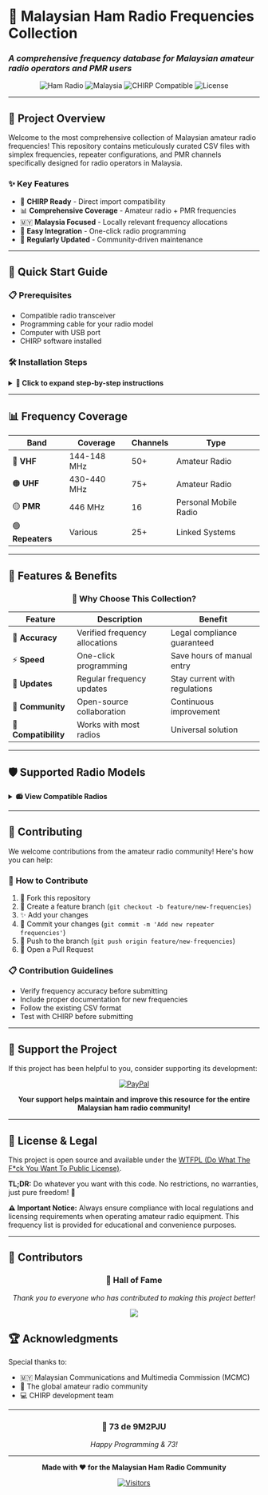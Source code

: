 # 📡 Malaysian Ham Radio Frequencies Collection
### *A comprehensive frequency database for Malaysian amateur radio operators and PMR users*

<div align="center">

![Ham Radio](https://img.shields.io/badge/Ham%20Radio-9M2PJU-red?style=for-the-badge&logo=radio&logoColor=white)
![Malaysia](https://img.shields.io/badge/Malaysia-🇲🇾-blue?style=for-the-badge)
![CHIRP Compatible](https://img.shields.io/badge/CHIRP-Compatible-green?style=for-the-badge&logo=github&logoColor=white)
![License](https://img.shields.io/badge/License-WTFPL-brightgreen?style=for-the-badge)

</div>

---

## 🎯 **Project Overview**

Welcome to the most comprehensive collection of Malaysian amateur radio frequencies! This repository contains meticulously curated CSV files with simplex frequencies, repeater configurations, and PMR channels specifically designed for radio operators in Malaysia.

### ✨ **Key Features**
- 🔄 **CHIRP Ready** - Direct import compatibility
- 📊 **Comprehensive Coverage** - Amateur radio + PMR frequencies
- 🇲🇾 **Malaysia Focused** - Locally relevant frequency allocations
- 🎨 **Easy Integration** - One-click radio programming
- 🔧 **Regularly Updated** - Community-driven maintenance

---

## 🚀 **Quick Start Guide**

### 📋 **Prerequisites**
- Compatible radio transceiver
- Programming cable for your radio model
- Computer with USB port
- CHIRP software installed

### 🛠️ **Installation Steps**

<details>
<summary><b>🔽 Click to expand step-by-step instructions</b></summary>

#### **Step 1: Download Required Files**
```bash
# Clone this repository
git clone https://github.com/9M2PJU/Malaysian-Ham-Radio-Frequencies.git

# Or download the CSV file directly
```

#### **Step 2: Install CHIRP Software**
1. Visit [chirp.danplanet.com](https://chirp.danplanet.com)
2. Download the latest version for your OS
3. Install following the official instructions

#### **Step 3: Connect Your Radio**
1. 🔌 Connect programming cable to radio and computer
2. ⚡ Power on your radio
3. 📱 Ensure proper driver installation

#### **Step 4: Program Your Radio**
1. Open CHIRP software
2. Navigate to `Radio > Download From Radio`
3. Select your radio model and port
4. Create a backup of current settings
5. Import the CSV file: `File > Import`
6. Review and adjust frequencies as needed
7. Upload to radio: `Radio > Upload To Radio`

</details>

---

## 📊 **Frequency Coverage**

<div align="center">

| **Band** | **Coverage** | **Channels** | **Type** |
|----------|--------------|--------------|----------|
| 🔴 **VHF** | 144-148 MHz | 50+ | Amateur Radio |
| 🟠 **UHF** | 430-440 MHz | 75+ | Amateur Radio |
| 🟡 **PMR** | 446 MHz | 16 | Personal Mobile Radio |
| 🟢 **Repeaters** | Various | 25+ | Linked Systems |

</div>

---

## 🎨 **Features & Benefits**

<div align="center">

### 🌟 **Why Choose This Collection?**

</div>

| Feature | Description | Benefit |
|---------|-------------|---------|
| 🎯 **Accuracy** | Verified frequency allocations | Legal compliance guaranteed |
| ⚡ **Speed** | One-click programming | Save hours of manual entry |
| 🔄 **Updates** | Regular frequency updates | Stay current with regulations |
| 🤝 **Community** | Open-source collaboration | Continuous improvement |
| 📱 **Compatibility** | Works with most radios | Universal solution |

---

## 🛡️ **Supported Radio Models**

<details>
<summary><b>📻 View Compatible Radios</b></summary>

### **Popular Models**
- Baofeng UV-5R series
- Yaesu FT-series
- Icom IC-series
- Kenwood TH-series
- Wouxun KG-series
- And many more CHIRP-compatible radios!

*For a complete list, check the [CHIRP compatibility database](https://chirp.danplanet.com/projects/chirp/wiki/Supported_Radios)*

</details>

---

## 🤝 **Contributing**

We welcome contributions from the amateur radio community! Here's how you can help:

### 🔧 **How to Contribute**
1. 🍴 Fork this repository
2. 🌿 Create a feature branch (`git checkout -b feature/new-frequencies`)
3. ✨ Add your changes
4. 📝 Commit your changes (`git commit -m 'Add new repeater frequencies'`)
5. 🚀 Push to the branch (`git push origin feature/new-frequencies`)
6. 🎯 Open a Pull Request

### 📋 **Contribution Guidelines**
- Verify frequency accuracy before submitting
- Include proper documentation for new frequencies
- Follow the existing CSV format
- Test with CHIRP before submitting

---

## 💖 **Support the Project**

If this project has been helpful to you, consider supporting its development:

<div align="center">

[![PayPal](https://img.shields.io/badge/PayPal-Support%20Development-00457C?style=for-the-badge&logo=paypal&logoColor=white)](https://paypal.me/9m2pju)

**Your support helps maintain and improve this resource for the entire Malaysian ham radio community!**

</div>

---

## 📄 **License & Legal**

This project is open source and available under the [WTFPL (Do What The F*ck You Want To Public License)](http://www.wtfpl.net/). 

**TL;DR:** Do whatever you want with this code. No restrictions, no warranties, just pure freedom! 🎉

**⚠️ Important Notice:** Always ensure compliance with local regulations and licensing requirements when operating amateur radio equipment. This frequency list is provided for educational and convenience purposes.

---

## 👥 **Contributors**

<div align="center">

### 🌟 **Hall of Fame**
*Thank you to everyone who has contributed to making this project better!*

<!-- Method 1: GitHub Contributors Widget (Auto-updating) -->
<a href="https://github.com/9M2PJU/Malaysian-Ham-Radio-Simplex-and-Repeater-Frequencies/graphs/contributors">
  <img src="https://contrib.rocks/image?repo=9M2PJU/Malaysian-Ham-Radio-Simplex-and-Repeater-Frequencies" />
</a>

</div>


## 🏆 **Acknowledgments**

Special thanks to:
- 🇲🇾 Malaysian Communications and Multimedia Commission (MCMC)
- 🤝 The global amateur radio community
- 💻 CHIRP development team

---

<div align="center">

### 📡 **73 de 9M2PJU**
*Happy Programming & 73!*

---

**Made with ❤️ for the Malaysian Ham Radio Community**

[![Visitors](https://visitor-badge.laobi.icu/badge?page_id=9M2PJU.Malaysian-Ham-Radio-Frequencies)](https://github.com/9M2PJU/Malaysian-Ham-Radio-Frequencies)

</div>

